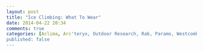 ```yaml
---
layout: post
title: "Ice Climbing: What To Wear"
date: 2014-04-22 20:34
comments: true
categories: [Aclima, Arc'teryx, Outdoor Research, Rab, Paramo, Westcomb, ice climbing gear, garments]
published: false
---
```



<!-- more -->
